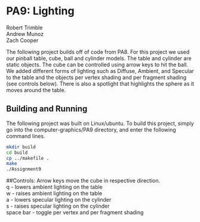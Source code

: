 # PA9: Lighting

Robert Trimble  
Andrew Munoz  
Zach Cooper  

The following project builds off of code from PA8. For this project we used our pinball table, cube, ball and cylinder models. 
The table and cylinder are static objects. The cube can be controlled using arrow keys to hit the ball. We added different forms of lighting
such as Diffuse, Ambient, and Specular to the table and the objects per vertex shading and per fragment shading (see controls below). There is also a spotlight that highlights the sphere as it moves around the table. 

## Building and Running
The following project was built on Linux/ubuntu. To build this project, 
simply go into the computer-graphics/PA9 directory, and enter the following command lines.

```bash
mkdir build
cd build
cp ../makefile .
make
./Assignment9
```

##Controls:
Arrow keys move the cube in respective direction.  
q - lowers ambient lighting on the table  
w - raises ambient lighting on the table  
a - lowers specular lighting on the cylinder  
s - raises specular lighting on the cylinder  
space bar - toggle per vertex and per fragment shading  

